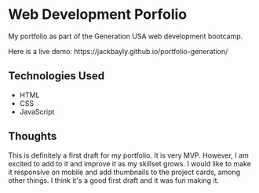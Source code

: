 <h1>Web Development Porfolio</h1>
<p>My portfolio as part of the Generation USA web development bootcamp. </p>
<p>Here is a live demo: https://jackbayly.github.io/portfolio-generation/ </p>
<h2>Technologies Used</h2>
<ul>
<li>HTML</li>
<li>CSS</li>
<li>JavaScript</li>
</ul>
<h2>Thoughts</h2>
<p>This is definitely a first draft for my portfolio. It is very MVP. However, I am excited to add to it and improve it as my skillset grows. I would like to make it responsive on mobile and add thumbnails to the project cards, among other things. I think it's a good first draft and it was fun making it.</p>
